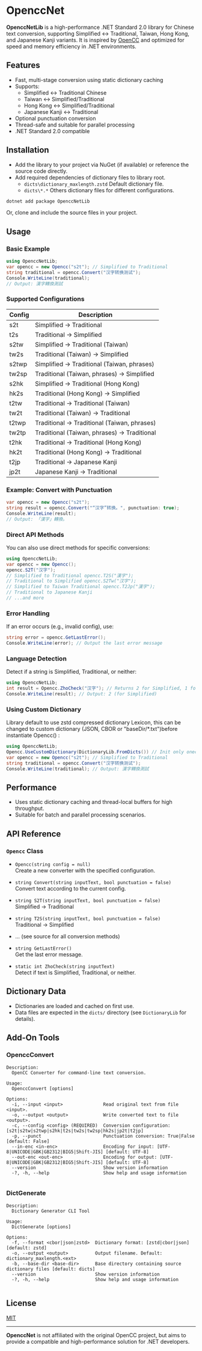 # OpenccNet

**OpenccNetLib** is a high-performance .NET Standard 2.0 library for Chinese text conversion, supporting Simplified ↔ Traditional, Taiwan, Hong Kong, and Japanese Kanji variants. It is inspired by [OpenCC](https://github.com/BYVoid/OpenCC) and optimized for speed and memory efficiency in .NET environments.

## Features

- Fast, multi-stage conversion using static dictionary caching
- Supports:
  - Simplified ↔ Traditional Chinese
  - Taiwan ↔ Simplified/Traditional
  - Hong Kong ↔ Simplified/Traditional
  - Japanese Kanji ↔ Traditional
- Optional punctuation conversion
- Thread-safe and suitable for parallel processing
- .NET Standard 2.0 compatible

## Installation

- Add the library to your project via NuGet (if available) or reference the source code directly.
- Add required dependencies of dictionary files to library root.
	- `dicts\dictionary_maxlength.zstd` Default dictionary file.
	- `dicts\*.*` Others dictionary files for different configurations.
 
```bash
dotnet add package OpenccNetLib
```

Or, clone and include the source files in your project.

## Usage

### Basic Example

```csharp
using OpenccNetLib;
var opencc = new Opencc("s2t"); // Simplified to Traditional 
string traditional = opencc.Convert("汉字转换测试"); 
Console.WriteLine(traditional);
// Output: 漢字轉換測試
```

### Supported Configurations

| Config   | Description                                 |
|----------|---------------------------------------------|
| s2t      | Simplified → Traditional                    |
| t2s      | Traditional → Simplified                    |
| s2tw     | Simplified → Traditional (Taiwan)           |
| tw2s     | Traditional (Taiwan) → Simplified           |
| s2twp    | Simplified → Traditional (Taiwan, phrases)  |
| tw2sp    | Traditional (Taiwan, phrases) → Simplified  |
| s2hk     | Simplified → Traditional (Hong Kong)        |
| hk2s     | Traditional (Hong Kong) → Simplified        |
| t2tw     | Traditional → Traditional (Taiwan)          |
| tw2t     | Traditional (Taiwan) → Traditional          |
| t2twp    | Traditional → Traditional (Taiwan, phrases) |
| tw2tp    | Traditional (Taiwan, phrases) → Traditional |
| t2hk     | Traditional → Traditional (Hong Kong)       |
| hk2t     | Traditional (Hong Kong) → Traditional       |
| t2jp     | Traditional → Japanese Kanji                |
| jp2t     | Japanese Kanji → Traditional                |

### Example: Convert with Punctuation

```csharp
var opencc = new Opencc("s2t"); 
string result = opencc.Convert("“汉字”转换。", punctuation: true);
Console.WriteLine(result);
// Output: 「漢字」轉換。
```

### Direct API Methods

You can also use direct methods for specific conversions:

```csharp
using OpenccNetLib;
var opencc = new Opencc();
opencc.S2T("汉字");      
// Simplified to Traditional opencc.T2S("漢字");      
// Traditional to Simplified opencc.S2Tw("汉字");     
// Simplified to Taiwan Traditional opencc.T2Jp("漢字");     
// Traditional to Japanese Kanji
// ...and more
```

### Error Handling

If an error occurs (e.g., invalid config), use:

```csharp
string error = opencc.GetLastError();
Console.WriteLine(error); // Output the last error message
```

### Language Detection

Detect if a string is Simplified, Traditional, or neither:

```csharp
using OpenccNetLib;
int result = Opencc.ZhoCheck("汉字"); // Returns 2 for Simplified, 1 for Traditional, 0 for neither
Console.WriteLine(result); // Output: 2 (for Simplified)
```

### Using Custom Dictionary

Library default to use zstd compressed dictionary Lexicon, this can be changed to custom dictionary (JSON, CBOR or "baseDir/*.txt")before instantiate Opencc() :

```csharp
using OpenccNetLib;
Opencc.UseCustomDictionary(DictionaryLib.FromDicts()) // Init only onece, dicts from baseDir "./dicts/"
var opencc = new Opencc("s2t"); // Simplified to Traditional 
string traditional = opencc.Convert("汉字转换测试"); 
Console.WriteLine(traditional); // Output: 漢字轉換測試
```

## Performance

- Uses static dictionary caching and thread-local buffers for high throughput.
- Suitable for batch and parallel processing scenarios.

## API Reference

### `Opencc` Class

- `Opencc(string config = null)`  
  Create a new converter with the specified configuration.

- `string Convert(string inputText, bool punctuation = false)`  
  Convert text according to the current config.

- `string S2T(string inputText, bool punctuation = false)`  
  Simplified → Traditional

- `string T2S(string inputText, bool punctuation = false)`  
  Traditional → Simplified

- ... (see source for all conversion methods)

- `string GetLastError()`  
  Get the last error message.

- `static int ZhoCheck(string inputText)`  
  Detect if text is Simplified, Traditional, or neither.

## Dictionary Data

- Dictionaries are loaded and cached on first use.
- Data files are expected in the `dicts/` directory (see `DictionaryLib` for details).

## Add-On Tools

### OpenccConvert

```
Description:
  OpenCC Converter for command-line text conversion.

Usage:
  OpenccConvert [options]

Options:
  -i, --input <input>               Read original text from file <input>.
  -o, --output <output>             Write converted text to file <output>.
  -c, --config <config> (REQUIRED)  Conversion configuration: [s2t|s2tw|s2twp|s2hk|t2s|tw2s|tw2sp|hk2s|jp2t|t2jp]
  -p, --punct                       Punctuation conversion: True|False [default: False]
  --in-enc <in-enc>                 Encoding for input: [UTF-8|UNICODE|GBK|GB2312|BIG5|Shift-JIS] [default: UTF-8]
  --out-enc <out-enc>               Encoding for output: [UTF-8|UNICODE|GBK|GB2312|BIG5|Shift-JIS] [default: UTF-8]
  --version                         Show version information
  -?, -h, --help                    Show help and usage information
  
```

### DictGenerate

```
Description:
  Dictionary Generator CLI Tool

Usage:
  DictGenerate [options]

Options:
  -f, --format <cbor|json|zstd>  Dictionary format: [zstd|cbor|json] [default: zstd]
  -o, --output <output>          Output filename. Default: dictionary_maxlength.<ext>
  -b, --base-dir <base-dir>      Base directory containing source dictionary files [default: dicts]
  --version                      Show version information
  -?, -h, --help                 Show help and usage information
  
```

## License

[MIT](LICENSE.txt)

---

**OpenccNet** is not affiliated with the original OpenCC project, but aims to provide a compatible and high-performance solution for .NET developers.


